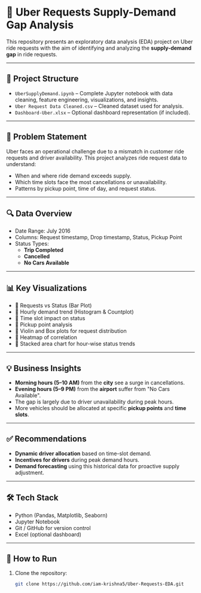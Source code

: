 # 🚖 Uber Requests Supply-Demand Gap Analysis

This repository presents an exploratory data analysis (EDA) project on Uber ride requests with the aim of identifying and analyzing the **supply-demand gap** in ride requests.

---

## 📂 Project Structure

- `UberSupplyDemand.ipynb` – Complete Jupyter notebook with data cleaning, feature engineering, visualizations, and insights.
- `Uber Request Data Cleaned.csv` – Cleaned dataset used for analysis.
- `Dashboard-Uber.xlsx` – Optional dashboard representation (if included).

---

## 🧠 Problem Statement

Uber faces an operational challenge due to a mismatch in customer ride requests and driver availability. This project analyzes ride request data to understand:

- When and where ride demand exceeds supply.
- Which time slots face the most cancellations or unavailability.
- Patterns by pickup point, time of day, and request status.

---

## 🔍 Data Overview

- Date Range: July 2016
- Columns: Request timestamp, Drop timestamp, Status, Pickup Point
- Status Types:
  - **Trip Completed**
  - **Cancelled**
  - **No Cars Available**

---

## 📊 Key Visualizations

- 📌 Requests vs Status (Bar Plot)
- 📌 Hourly demand trend (Histogram & Countplot)
- 📌 Time slot impact on status
- 📌 Pickup point analysis
- 📌 Violin and Box plots for request distribution
- 📌 Heatmap of correlation
- 📌 Stacked area chart for hour-wise status trends

---

## 💡 Business Insights

- **Morning hours (5–10 AM)** from the **city** see a surge in cancellations.
- **Evening hours (5–9 PM)** from the **airport** suffer from "No Cars Available".
- The gap is largely due to driver unavailability during peak hours.
- More vehicles should be allocated at specific **pickup points** and **time slots**.

---

## ✅ Recommendations

- **Dynamic driver allocation** based on time-slot demand.
- **Incentives for drivers** during peak demand hours.
- **Demand forecasting** using this historical data for proactive supply adjustment.

---

## 🛠️ Tech Stack

- Python (Pandas, Matplotlib, Seaborn)
- Jupyter Notebook
- Git / GitHub for version control
- Excel (optional dashboard)

---

## 📌 How to Run

1. Clone the repository:
   ```bash
   git clone https://github.com/iam-krishna5/Uber-Requests-EDA.git
